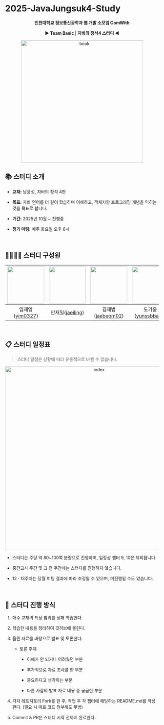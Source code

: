 # 2025-JavaJungsuk4-Study

<p align="center">
  <strong>인천대학교 정보통신공학과 웹 개발 소모임 ComWith </strong>
</p>
<p align="center">
  <strong>▶️ Team Basic | 자바의 정석4 스터디 ◀️</strong>
</p>

<p align="center">
  <img src="https://github.com/user-attachments/assets/c60a52d5-7478-4619-9c58-02d6cb3b310a" alt="book" width="400">
</p>


## 📚 스터디 소개
- **교재:** 남궁성, 자바의 정석 4판

- **목표:** 자바 언어를 더 깊이 학습하며 이해하고, 객체지향 프로그래밍 개념을 익히는 것을 목표로 합니다.

- **기간:** 2025년 10월 ~ 진행중

- **정기 미팅:** 매주 화요일 오후 6시

<br>

## 👨‍👩‍👧‍👦 스터디 구성원

<div align="center">

| <img src="https://github.com/yim0327.png" width="120"> | <img src="https://github.com/jaeiling.png" width="120"> | <img src="https://github.com/jaebeom02.png" width="120"> | <img src="https://github.com/yunssbbang.png" width="120"> | <img src="https://github.com/eunji296.png" width="120"> |
|:---:|:---:|:---:|:---:|:---:|
| 임재영([yim0327](https://github.com/yim0327)) | 안재일([jaeiling](https://github.com/jaeiling)) | 김재범([jaebeom02](https://github.com/jaebeom02)) | 도가윤([yunssbbang](https://github.com/yunssbbang)) | 차은지([eunji296](https://github.com/eunji296)) |

</div>

<br>

## 📋 스터디 일정표
> 스터디 일정은 상황에 따라 유동적으로 바뀔 수 있습니다.
> 
<p align="center">
  <img src="https://github.com/user-attachments/assets/4dd77936-d86f-47ef-b294-4c2c45b97f74" alt="index" width="600">
</p>

- 스터디는 주당 약 80~100쪽 분량으로 진행하며, 일정상 챕터 9, 10은 제외됩니다.

- 중간고사 주간 및 그 전 주간에는 스터디를 진행하지 않습니다.

- 12 · 13주차는 당월 미팅 결과에 따라 조정될 수 있으며, 미진행될 수도 있습니다.

<br>

## 📌 스터디 진행 방식

1. 매주 교재의 특정 범위를 정해 학습한다.
  
2. 학습한 내용을 정리하여 깃허브에 올린다.

3. 올린 자료를 바탕으로 발표 및 토론한다.
   
   - 토론 주제
     
     - 이해가 안 되거나 어려웠던 부분
       
     - 추가적으로 자료 조사를 한 부분
       
     - 중요하다고 생각하는 부분
       
     - 다른 사람의 발표 자료 내용 중 궁금한 부분


5. 각자 레포지토리 Fork를 한 후, 작업 후 각 챕터에 해당하는 README.md를 작성한다. (필요 시 따로 코드 첨부해도 무방)

6. Commit & PR은 스터디 시작 전까지 완료한다.

<br>
<br>


